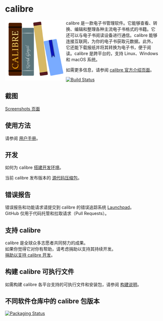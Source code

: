 # calibre

<img align="left" src="https://raw.githubusercontent.com/kovidgoyal/calibre/master/resources/images/lt.png" height="200" width="200"/>

calibre 是一款电子书管理软件。它能够查看、转换、编辑和整理各种主流电子书格式的书籍。它还可以与电子书阅读设备进行通信。calibre 能够连接互联网，为你的电子书获取元数据。此外，它还能下载报纸并将其转换为电子书，便于阅读。calibre 是跨平台的，支持 Linux、Windows 和 macOS 系统。

如需更多信息，请参阅 [calibre 官方介绍页面](https://calibre-ebook.com/about)。

[![Build Status](https://github.com/kovidgoyal/calibre/workflows/CI/badge.svg)](https://github.com/kovidgoyal/calibre/actions?query=workflow%3ACI)

## 截图  

[Screenshots 页面](https://calibre-ebook.com/demo)

## 使用方法

请参阅 [用户手册](https://manual.calibre-ebook.com)。

## 开发

如何为 calibre [搭建开发环境](https://manual.calibre-ebook.com/develop.html)。

当前 calibre 发布版本的 [源代码压缩包](https://calibre-ebook.com/dist/src)。

## 错误报告

错误报告和功能请求请提交到 calibre 的错误追踪系统 [Launchpad](https://bugs.launchpad.net/calibre)。  
GitHub 仅用于代码托管和拉取请求（Pull Requests）。

## 支持 calibre

calibre 是全球众多志愿者共同努力的成果。  
如果你觉得它对你有帮助，请考虑捐助以支持其持续开发。  
[捐助以支持 calibre 开发](https://calibre-ebook.com/donate)。

## 构建 calibre 可执行文件

如需构建 calibre 各平台支持的可执行文件和安装包，请参阅 [构建说明](bypy/README.rst)。

## 不同软件仓库中的 calibre 包版本

[![Packaging Status](https://repology.org/badge/vertical-allrepos/calibre.svg?columns=3&header=calibre)](https://repology.org/project/calibre/versions)